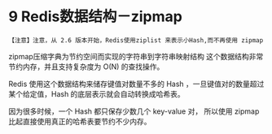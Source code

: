 # 9 Redis数据结构－zipmap

`【注意】注意，从 2.6 版本开始，Redis使用ziplist 来表示小Hash,而不再使用 zipmap`

zipmap压缩字典为节约空间而实现的字符串到字符串映射结构
这个数据结构非常节约内存，并且支持复杂度为 O(N) 的查找操作。

Redis 使用这个数据结构来储存键值对数量不多的 Hash ，一旦键值对的数量超过某个给定值，Hash 的底层表示就会自动转换成哈希表。

因为很多时候，一个 Hash 都只保存少数几个 key-value 对，
所以使用 zipmap 比起直接使用真正的哈希表要节约不少内存。


